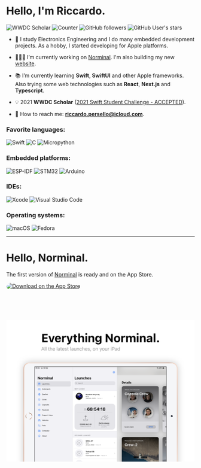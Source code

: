 # Hello, I'm Riccardo.
![WWDC Scholar](https://img.shields.io/badge/-2021%20WWDC%20Scholar-000000?style=for-the-badge&logo=apple&logoColor=white)
![Counter](https://shields-io-visitor-counter.herokuapp.com/badge?page=persello.persello&label=Profile%20Views&labelColor=000000&logo=GitHub&logoColor=FFFFFF&color=1D70B8&style=for-the-badge)
![GitHub followers](https://img.shields.io/github/followers/persello?color=1D70B8&labelColor=000000&logo=github&style=for-the-badge)
![GitHub User's stars](https://img.shields.io/github/stars/persello?affiliations=OWNER&color=1D70B8&labelColor=000000&logo=github&style=for-the-badge)

- 🔋 I study Electronics Engineering and I do many embedded development projects. As a hobby, I started developing for Apple platforms.
- 🧑🏻‍💻 I’m currently working on [Norminal](https://github.com/persello/norminal). I'm also building my new [website](https://persello.tk).

- 📚 I’m currently learning **Swift**, **SwiftUI** and other Apple frameworks. Also trying some web technologies such as **React**, **Next.js** and **Typescript**.

- 💡 2021 **WWDC Scholar** ([2021 Swift Student Challenge - ACCEPTED](https://github.com/persello/ssc21)).

- 📨 How to reach me: **riccardo.persello@icloud.com**.

### Favorite languages:

![Swift](https://img.shields.io/badge/-Swift-FA7343?style=for-the-badge&logo=swift&logoColor=white)
![C](https://img.shields.io/badge/-C-00599C?style=for-the-badge&logo=c&logoColor=white)
![Micropython](https://img.shields.io/badge/-Micropython-3776AB?style=for-the-badge&logo=python&logoColor=white)

### Embedded platforms:

![ESP-IDF](https://img.shields.io/badge/-Espressif%20IDF-E7352C?style=for-the-badge&logo=espressif&logoColor=white)
![STM32](https://img.shields.io/badge/-STM32-03234B?style=for-the-badge&logo=stmicroelectronics&logoColor=white)
![Arduino](https://img.shields.io/badge/-Arduino-00979D?style=for-the-badge&logo=arduino&logoColor=white)

### IDEs:

![Xcode](https://img.shields.io/badge/-Xcode-147EFB?style=for-the-badge&logo=xcode&logoColor=white)
![Visual Studio Code](https://img.shields.io/badge/-VS%20Code-007ACC?style=for-the-badge&logo=visual%20studio%20code&logoColor=white)

### Operating systems:

![macOS](https://img.shields.io/badge/-macOS-000000?style=for-the-badge&logo=macos&logoColor=white)
![Fedora](https://img.shields.io/badge/-fedora-294172?style=for-the-badge&logo=fedora&logoColor=white)

---

# Hello, Norminal.
The first version of [Norminal](https://github.com/persello/norminal) is ready and on the App Store.

<a href="https://apps.apple.com/us/app/norminal/id1540171547?itsct=apps_box_badge&amp;itscg=30200" style="display: inline-block; overflow: hidden; border-top-left-radius: 13px; border-top-right-radius: 13px; border-bottom-right-radius: 13px; border-bottom-left-radius: 13px; width: 250px; height: 83px;"><img src="https://tools.applemediaservices.com/api/badges/download-on-the-app-store/black/en-us?size=250x83&amp;releaseDate=1621814400&h=246ab0e90ce211ebd0361af4b0f3aed8" alt="Download on the App Store" style="border-top-left-radius: 13px; border-top-right-radius: 13px; border-bottom-right-radius: 13px; border-bottom-left-radius: 13px; width: 250px; height: 83px;"></a>

![](https://github.com/persello/norminal/blob/main/Resources/Screenshots/iPad/App%20Store/01.png)
